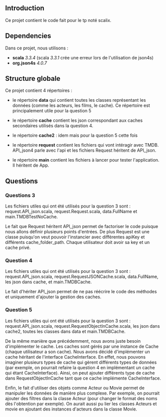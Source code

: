 ## Introduction 

Ce projet contient le code fait pour le tp noté scalix.


## Dependencies
Dans ce projet, nous utilisons : 

- **scala** *3.3.4* (scala *3.3.1* crée une erreur lors de l'utilisation de json4s)
- **org.json4s** *4.0.7*

## Structure globale
Ce projet contient 4 répertoires :

- le répertoire **data** qui contient toutes les classes représentant les données (comme les acteurs, les films, le cache). Ce répertoire est principalement utile pour la question 5

- le répertoire **cache** contient les json correspondant aux caches secondaires utilisés dans la question 4.

- le répertoire **cache2** : idem mais pour la question 5 cette fois

- le répertoire **request** contient les fichiers qui vont intéragir avec TMDB. API_json4 parle avec l'api et les fichiers Request héritent de API_json.

- le répertoire **main** contient les fichiers à lancer pour tester l'application. Il héritent de App.

## Questions

### Questions 3
Les fichiers utiles qui ont été utilisés pour la question 3 sont : request.API_json.scala, request.Request.scala, data.FullName et main.TMDBTestNoCache.

Le fait que Request héritent API_json permet de factoriser le code puisque nous allons définir plusieurs points d'entrées.
De plus Request est une classe puisqu'on veut pouvoir l'instancier avec différentes apiKey et différents cache_folder_path. Chaque utilisateur doit avoir sa key et un cache privé.

### Question 4 
Les fichiers utiles qui ont été utilisés pour la question 3 sont : request.API_json.scala, request.RequestJSONCache.scala, data.FullName, les json dans cache, et main.TMDBCache.

Le fait d'hériter API_json permet de ne pas réécrire le code des méthodes et uniquement d'ajouter la gestion des caches.

### Question 5
Les fichiers utiles qui ont été utilisés pour la question 3 sont : request.API_json.scala, request.RequestObjectInCache.scala, les json dans cache2, toutes les classes dans data et main.TMDBCache.

De la même manière que précédemment, nous avons juste besoin d'implémenter le cache.
Les caches sont gérés par une instance de Cache (chaque utilisateur a son cache). Nous avons décidé d'implémenter un cache héritant de l'interface CacheInterface. En effet, nous pouvons imaginer plusieurs types de cache qui gèrent différents types de données (par exemple, on pourrait refaire la question 4 en implémentant un cache qui étant CacheInterface).
Ainsi, on peut ajouter différents type de cache dans RequestObjectInCache tant que ce cache implémente CacheInterface.

Enfin, le fait d'utiliser des objets comme Acteur ou Movie permet de manipuler les données de manière plus complexe. Par exemple, on pourrait ajouter des filtres dans la classe Acteur (pour changer le format des noms dès l'obtention par exemple). On aurait aussi pu lier les classes Acteurs et movie en ajoutant des instances d'acteurs dans la classe Movie.